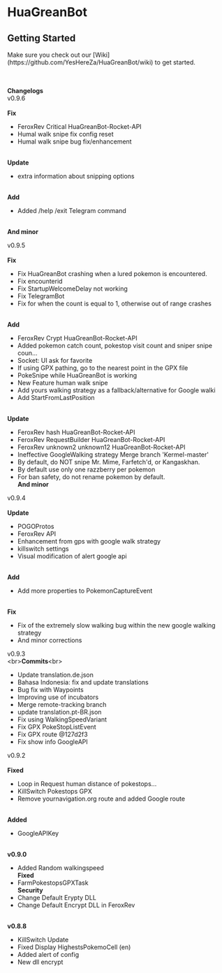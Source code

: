 # HuaGreanBot
<h2><a name="getting-started">Getting Started</a></h2>
Make sure you check out our [Wiki](https://github.com/YesHereZa/HuaGreanBot/wiki) to get started.
<br/><br/>

<br/>**Changelogs**<br/>
v0.9.6<br/>
<br/>**Fix**<br/>

- FeroxRev Critical HuaGreanBot-Rocket-API
- Humal walk snipe fix config reset
- Humal walk snipe bug fix/enhancement

<br/>**Update**<br/>

- extra information about snipping options

<br/>**Add**<br/>

- Added /help /exit Telegram command

<br/>**And minor**<br/>


v0.9.5<br/>
<br/>**Fix**<br/>

- Fix HuaGreanBot crashing when a lured pokemon is encountered.
- Fix encounterid
- Fix StartupWelcomeDelay not working
- Fix TelegramBot
- Fix for when the count is equal to 1, otherwise out of range crashes

<br/>**Add**<br/>

- FeroxRev Crypt HuaGreanBot-Rocket-API
- Added pokemon catch count, pokestop visit count and sniper snipe coun…
- Socket: UI ask for favorite
- If using GPX pathing, go to the nearest point in the GPX file
- PokeSnipe while HuaGreanBot is working
- New Feature human walk snipe
- Add yours walking strategy as a fallback/alternative for Google walki
- Add StartFromLastPosition

<br/>**Update**<br/>

- FeroxRev hash HuaGreanBot-Rocket-API
- FeroxRev RequestBuilder HuaGreanBot-Rocket-API
- FeroxRev unknown2 unknown12 HuaGreanBot-Rocket-API
- Ineffective GoogleWalking strategy Merge branch 'Kermel-master'
- By default, do NOT snipe Mr. Mime, Farfetch'd, or Kangaskhan.
- By default use only one razzberry per pokemon
- For ban safety, do not rename pokemon by default.
<br/>**And minor**<br/>

v0.9.4<br/>
<br/>**Update**<br/>
- POGOProtos
- FeroxRev API
- Enhancement from gps with google walk strategy
- killswitch settings
- Visual modification of alert google api

<br/>**Add**<br/>
- Add more properties to PokemonCaptureEvent

<br/>**Fix**<br/>
- Fix of the extremely slow walking bug within the new google walking strategy
- And minor corrections

v0.9.3<br/>
<br\>**Commits**<br\>
- Update translation.de.json
- Bahasa Indonesia: fix and update translations
- Bug fix with Waypoints
- Improving use of incubators
- Merge remote-tracking branch
- update translation.pt-BR.json
- Fix using WalkingSpeedVariant
- Fix GPX PokeStopListEvent
- Fix GPX route @127d2f3
- Fix show info GoogleAPI

v0.9.2<br/>
<br/>**Fixed**<br/>
- Loop in Request human distance of pokestops...
- KillSwitch Pokestops GPX
- Remove yournavigation.org route and added Google route

<br/>**Added**<br/>
- GoogleAPIKey

<br/>**v0.9.0**<br/>
- Added Random walkingspeed
<br/>**Fixed**<br/>
- FarmPokestopsGPXTask
<br/>**Security**<br/>
- Change Default Erypty DLL
- Change Default Encrypt DLL in FeroxRev

<br/>**v0.8.8**<br/>
- KillSwitch Update
- Fixed Display HighestsPokemoCell (en)
- Added alert of config
- New dll encrypt
